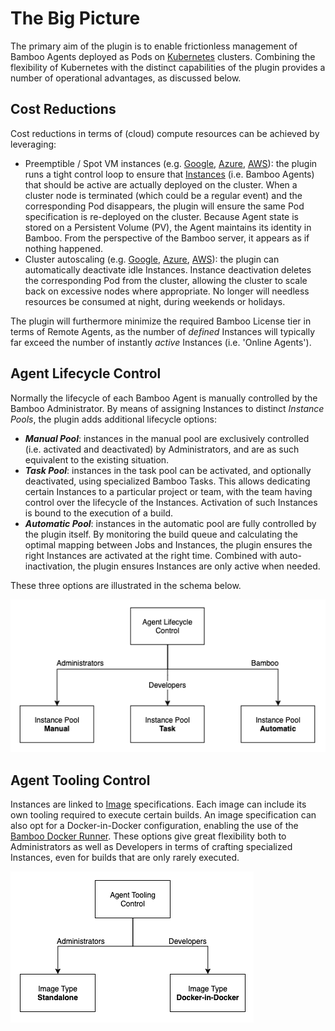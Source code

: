 # The Big Picture

The primary aim of the plugin is to enable frictionless management of Bamboo Agents deployed as Pods on [Kubernetes](https://kubernetes.io) clusters.
Combining the flexibility of Kubernetes with the distinct capabilities of the plugin provides a number of operational advantages, as discussed below. 

## Cost Reductions

Cost reductions in terms of (cloud) compute resources can be achieved by leveraging:

- Preemptible / Spot VM instances (e.g. [Google](https://cloud.google.com/compute/docs/instances/preemptible), [Azure](https://azure.microsoft.com/en-us/pricing/spot), [AWS](https://aws.amazon.com/ec2/spot)):
the plugin runs a tight control loop to ensure that [Instances](/administration/instances/instances.md) (i.e. Bamboo Agents) that should be active are actually deployed on the cluster.
When a cluster node is terminated (which could be a regular event) and the corresponding Pod disappears, the plugin will ensure the same Pod specification is re-deployed on the cluster. Because Agent state is
stored on a Persistent Volume (PV), the Agent maintains its identity in Bamboo. From the perspective of the Bamboo server, it appears as if nothing happened. 
- Cluster autoscaling (e.g. [Google](https://cloud.google.com/kubernetes-engine/docs/concepts/cluster-autoscaler), [Azure](https://docs.microsoft.com/en-us/azure/aks/cluster-autoscaler), [AWS](https://docs.aws.amazon.com/eks/latest/userguide/cluster-autoscaler.html)):
the plugin can automatically deactivate idle Instances. Instance deactivation deletes the corresponding Pod from the cluster,
allowing the cluster to scale back on excessive nodes where appropriate. No longer will needless resources be consumed at night, during weekends or holidays.

The plugin will furthermore minimize the required Bamboo License tier in terms of Remote Agents, as the number of *defined* Instances
will typically far exceed the number of instantly *active* Instances (i.e. 'Online Agents').

## Agent Lifecycle Control

Normally the lifecycle of each Bamboo Agent is manually controlled by the Bamboo Administrator. By means of assigning Instances to distinct *Instance Pools*,
the plugin adds additional lifecycle options:

- ***Manual Pool***: instances in the manual pool are exclusively controlled (i.e. activated and deactivated) by Administrators, and are as such equivalent to the existing situation.
- ***Task Pool***: instances in the task pool can be activated, and optionally deactivated, using specialized Bamboo Tasks. 
This allows dedicating certain Instances to a particular project or team, with the team having control over the lifecycle of the Instances. 
Activation of such Instances is bound to the execution of a build.
- ***Automatic Pool***: instances in the automatic pool are fully controlled by the plugin itself. By monitoring the build queue and calculating the optimal mapping between Jobs and Instances,
the plugin ensures the right Instances are activated at the right time. Combined with auto-inactivation, the plugin ensures Instances are only active when needed.

These three options are illustrated in the schema below.

<kbd>![lifecycle-control](./_media/images/lifecycle_control.png "Lifecycle Control")</kbd>

## Agent Tooling Control

Instances are linked to [Image](/administration/images/images.md) specifications. Each image can include its own tooling required to execute certain builds.
An image specification can also opt for a Docker-in-Docker configuration, enabling the use of the [Bamboo Docker Runner](https://confluence.atlassian.com/bamboo/docker-runner-946020207.html).
These options give great flexibility both to Administrators as well as Developers in terms of crafting specialized Instances, even for builds that are only rarely executed.

<kbd>![tooling-control](./_media/images/tooling_control.png "Tooling Control")</kbd>